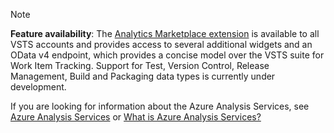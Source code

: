 
> [!NOTE]  
> **Feature availability**: The [Analytics Marketplace extension](https://marketplace.visualstudio.com/items?itemName=ms.vss-analytics)  is available to all VSTS accounts and provides access to several additional widgets and an OData v4 endpoint, which provides a concise model over the VSTS suite for Work Item Tracking. Support for Test, Version Control, Release Management, Build and Packaging data types is currently under development. 
> 
> If you are looking for information about the Azure Analysis Services, see 
> [Azure Analysis Services](https://azure.microsoft.com/services/analysis-services/) or [What is Azure Analysis Services?](https://docs.microsoft.com/en-us/azure/analysis-services/analysis-services-overview)

